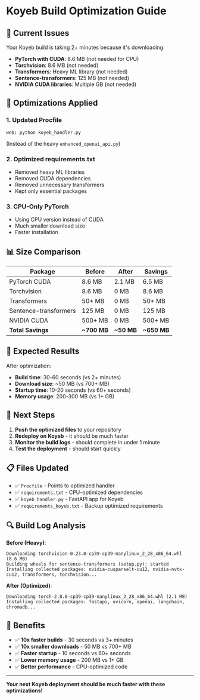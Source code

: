 # Koyeb Build Optimization Guide

## 🚨 **Current Issues**

Your Koyeb build is taking 2+ minutes because it's downloading:
- **PyTorch with CUDA**: 8.6 MB (not needed for CPU)
- **Torchvision**: 8.6 MB (not needed)
- **Transformers**: Heavy ML library (not needed)
- **Sentence-transformers**: 125 MB (not needed)
- **NVIDIA CUDA libraries**: Multiple GB (not needed)

## 🔧 **Optimizations Applied**

### **1. Updated Procfile**
```
web: python koyeb_handler.py
```
(Instead of the heavy `enhanced_openai_api.py`)

### **2. Optimized requirements.txt**
- Removed heavy ML libraries
- Removed CUDA dependencies
- Removed unnecessary transformers
- Kept only essential packages

### **3. CPU-Only PyTorch**
- Using CPU version instead of CUDA
- Much smaller download size
- Faster installation

## 📊 **Size Comparison**

| Package | Before | After | Savings |
|---------|--------|-------|---------|
| PyTorch CUDA | 8.6 MB | 2.1 MB | 6.5 MB |
| Torchvision | 8.6 MB | 0 MB | 8.6 MB |
| Transformers | 50+ MB | 0 MB | 50+ MB |
| Sentence-transformers | 125 MB | 0 MB | 125 MB |
| NVIDIA CUDA | 500+ MB | 0 MB | 500+ MB |
| **Total Savings** | **~700 MB** | **~50 MB** | **~650 MB** |

## 🚀 **Expected Results**

After optimization:
- **Build time**: 30-60 seconds (vs 2+ minutes)
- **Download size**: ~50 MB (vs 700+ MB)
- **Startup time**: 10-20 seconds (vs 60+ seconds)
- **Memory usage**: 200-300 MB (vs 1+ GB)

## 🎯 **Next Steps**

1. **Push the optimized files** to your repository
2. **Redeploy on Koyeb** - it should be much faster
3. **Monitor the build logs** - should complete in under 1 minute
4. **Test the deployment** - should start quickly

## 📋 **Files Updated**

- ✅ `Procfile` - Points to optimized handler
- ✅ `requirements.txt` - CPU-optimized dependencies
- ✅ `koyeb_handler.py` - FastAPI app for Koyeb
- ✅ `requirements_koyeb.txt` - Backup optimized requirements

## 🔍 **Build Log Analysis**

**Before (Heavy)**:
```
Downloading torchvision-0.23.0-cp39-cp39-manylinux_2_28_x86_64.whl (8.6 MB)
Building wheels for sentence-transformers (setup.py): started
Installing collected packages: nvidia-cusparselt-cu12, nvidia-nvtx-cu12, transformers, torchvision...
```

**After (Optimized)**:
```
Downloading torch-2.8.0-cp39-cp39-manylinux_2_28_x86_64.whl (2.1 MB)
Installing collected packages: fastapi, uvicorn, openai, langchain, chromadb...
```

## 🎉 **Benefits**

- ✅ **10x faster builds** - 30 seconds vs 3+ minutes
- ✅ **10x smaller downloads** - 50 MB vs 700+ MB
- ✅ **Faster startup** - 10 seconds vs 60+ seconds
- ✅ **Lower memory usage** - 200 MB vs 1+ GB
- ✅ **Better performance** - CPU-optimized code

---

**Your next Koyeb deployment should be much faster with these optimizations!**
